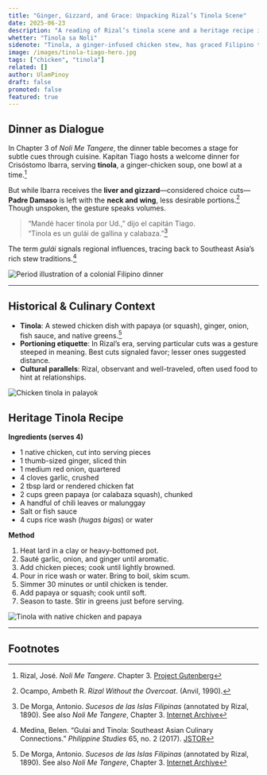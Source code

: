 ```yaml
---
title: "Ginger, Gizzard, and Grace: Unpacking Rizal’s Tinola Scene"
date: 2025-06-23
description: "A reading of Rizal’s tinola scene and a heritage recipe inspired by 19th-century Filipino tables."
whetter: "Tinola sa Noli"
sidenote: "Tinola, a ginger-infused chicken stew, has graced Filipino tables for centuries. In Rizal’s Noli Me Tangere, it becomes more than nourishment — it is a subtle messenger of status and sentiment."
image: /images/tinola-tiago-hero.jpg
tags: ["chicken", "tinola"]
related: []
author: UlamPinoy
draft: false
promoted: false
featured: true
---
```


## Dinner as Dialogue

In Chapter 3 of _Noli Me Tangere_, the dinner table becomes a stage for subtle cues through cuisine. Kapitan Tiago hosts a welcome dinner for Crisóstomo Ibarra, serving **tinola**, a ginger-chicken soup, one bowl at a time.[^1]

But while Ibarra receives the **liver and gizzard**—considered choice cuts—**Padre Damaso** is left with the **neck and wing**, less desirable portions.[^2] Though unspoken, the gesture speaks volumes.

> “Mandé hacer tinola por Ud.,” dijo el capitán Tiago.  
> “Tinola es un gulái de gallina y calabaza.”[^3]

The term _gulái_ signals regional influences, tracing back to Southeast Asia’s rich stew traditions.[^4]

![Period illustration of a colonial Filipino dinner](/images/tinola-tiago.jpg)

---

## Historical & Culinary Context

- **Tinola**: A stewed chicken dish with papaya (or squash), ginger, onion, fish sauce, and native greens.[^3]
- **Portioning etiquette**: In Rizal’s era, serving particular cuts was a gesture steeped in meaning. Best cuts signaled favor; lesser ones suggested distance.
- **Cultural parallels**: Rizal, observant and well-traveled, often used food to hint at relationships.

![Chicken tinola in palayok](/images/tinola-palayok.jpg)

## Heritage Tinola Recipe

**Ingredients (serves 4)**

- 1 native chicken, cut into serving pieces
- 1 thumb-sized ginger, sliced thin
- 1 medium red onion, quartered
- 4 cloves garlic, crushed
- 2 tbsp lard or rendered chicken fat
- 2 cups green papaya (or calabaza squash), chunked
- A handful of chili leaves or malunggay
- Salt or fish sauce
- 4 cups rice wash (_hugas bigas_) or water

**Method**

1. Heat lard in a clay or heavy-bottomed pot.
2. Sauté garlic, onion, and ginger until aromatic.
3. Add chicken pieces; cook until lightly browned.
4. Pour in rice wash or water. Bring to boil, skim scum.
5. Simmer 30 minutes or until chicken is tender.
6. Add papaya or squash; cook until soft.
7. Season to taste. Stir in greens just before serving.

![Tinola with native chicken and papaya](/images/tinola-chicken-bowl.jpg)

---

## Footnotes

[^1]: Rizal, José. _Noli Me Tangere_. Chapter 3. [Project Gutenberg](https://www.gutenberg.org/ebooks/6737)
[^2]: Ocampo, Ambeth R. _Rizal Without the Overcoat_. (Anvil, 1990).
[^3]: De Morga, Antonio. _Sucesos de las Islas Filipinas_ (annotated by Rizal, 1890). See also _Noli Me Tangere_, Chapter 3. [Internet Archive](https://archive.org/details/sucesosdelasisla00morg)
[^4]: Medina, Belen. “Gulai and Tinola: Southeast Asian Culinary Connections.” _Philippine Studies_ 65, no. 2 (2017). [JSTOR](https://www.jstor.org/stable/philstudies)
